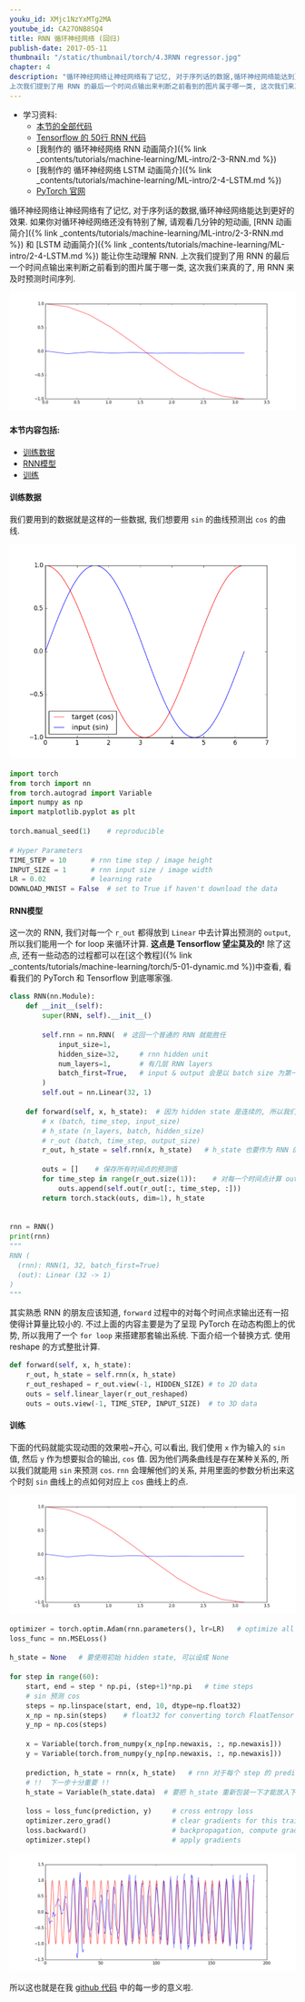 ```yaml
---
youku_id: XMjc1NzYxMTg2MA
youtube_id: CA27ONB8SQ4
title: RNN 循环神经网络 (回归)
publish-date: 2017-05-11
thumbnail: "/static/thumbnail/torch/4.3RNN regressor.jpg"
chapter: 4
description: "循环神经网络让神经网络有了记忆, 对于序列话的数据,循环神经网络能达到更好的效果.
上次我们提到了用 RNN 的最后一个时间点输出来判断之前看到的图片属于哪一类, 这次我们来真的了, 用 RNN 来及时预测 sin 和 cos 的时间序列."
---
```


* 学习资料:
  * [本节的全部代码](https://github.com/MorvanZhou/PyTorch-Tutorial/blob/master/tutorial-contents/403_RNN_regressor.py)
  * [Tensorflow 的 50行 RNN 代码](https://github.com/MorvanZhou/Tensorflow-Tutorial/blob/master/tutorial-contents/403_RNN_regression.py)
  * [我制作的 循环神经网络 RNN 动画简介]({% link _contents/tutorials/machine-learning/ML-intro/2-3-RNN.md %})
  * [我制作的 循环神经网络 LSTM 动画简介]({% link _contents/tutorials/machine-learning/ML-intro/2-4-LSTM.md %})
  * [PyTorch 官网](http://pytorch.org/)

循环神经网络让神经网络有了记忆, 对于序列话的数据,循环神经网络能达到更好的效果. 如果你对循环神经网络还没有特别了解, 请观看几分钟的短动画,
[RNN 动画简介]({% link _contents/tutorials/machine-learning/ML-intro/2-3-RNN.md %}) 和
[LSTM 动画简介]({% link _contents/tutorials/machine-learning/ML-intro/2-4-LSTM.md %}) 能让你生动理解 RNN.
上次我们提到了用 RNN 的最后一个时间点输出来判断之前看到的图片属于哪一类, 这次我们来真的了, 用 RNN 来及时预测时间序列.

<img class="course-image" src="/static/results/torch/4-3-1.gif">


#### 本节内容包括:

* [训练数据](#data)
* [RNN模型](#RNN)
* [训练](#train)



<h4 class="tut-h4-pad" id="data">训练数据</h4>

我们要用到的数据就是这样的一些数据, 我们想要用 `sin` 的曲线预测出 `cos` 的曲线.

<img class="course-image" src="/static/results/torch/4-3-2.png">

```python
import torch
from torch import nn
from torch.autograd import Variable
import numpy as np
import matplotlib.pyplot as plt

torch.manual_seed(1)    # reproducible

# Hyper Parameters
TIME_STEP = 10      # rnn time step / image height
INPUT_SIZE = 1      # rnn input size / image width
LR = 0.02           # learning rate
DOWNLOAD_MNIST = False  # set to True if haven't download the data
```



<h4 class="tut-h4-pad" id="RNN">RNN模型</h4>

这一次的 RNN, 我们对每一个 `r_out` 都得放到 `Linear` 中去计算出预测的 `output`, 所以我们能用一个 for loop 来循环计算.
**这点是 Tensorflow 望尘莫及的!** 除了这点, 还有一些动态的过程都可以在[这个教程]({% link _contents/tutorials/machine-learning/torch/5-01-dynamic.md %})中查看, 看看我们的 PyTorch 和 Tensorflow 到底哪家强.

```python
class RNN(nn.Module):
    def __init__(self):
        super(RNN, self).__init__()

        self.rnn = nn.RNN(  # 这回一个普通的 RNN 就能胜任
            input_size=1,
            hidden_size=32,     # rnn hidden unit
            num_layers=1,       # 有几层 RNN layers
            batch_first=True,   # input & output 会是以 batch size 为第一维度的特征集 e.g. (batch, time_step, input_size)
        )
        self.out = nn.Linear(32, 1)

    def forward(self, x, h_state):  # 因为 hidden state 是连续的, 所以我们要一直传递这一个 state
        # x (batch, time_step, input_size)
        # h_state (n_layers, batch, hidden_size)
        # r_out (batch, time_step, output_size)
        r_out, h_state = self.rnn(x, h_state)   # h_state 也要作为 RNN 的一个输入

        outs = []    # 保存所有时间点的预测值
        for time_step in range(r_out.size(1)):    # 对每一个时间点计算 output
            outs.append(self.out(r_out[:, time_step, :]))
        return torch.stack(outs, dim=1), h_state


rnn = RNN()
print(rnn)
"""
RNN (
  (rnn): RNN(1, 32, batch_first=True)
  (out): Linear (32 -> 1)
)
"""
```

其实熟悉 RNN 的朋友应该知道, `forward` 过程中的对每个时间点求输出还有一招使得计算量比较小的.
不过上面的内容主要是为了呈现 PyTorch 在动态构图上的优势,
所以我用了一个 `for loop` 来搭建那套输出系统. 下面介绍一个替换方式. 使用 reshape 的方式整批计算.

```python
def forward(self, x, h_state):
    r_out, h_state = self.rnn(x, h_state)
    r_out_reshaped = r_out.view(-1, HIDDEN_SIZE) # to 2D data
    outs = self.linear_layer(r_out_reshaped)
    outs = outs.view(-1, TIME_STEP, INPUT_SIZE)  # to 3D data
```

<h4 class="tut-h4-pad" id="train">训练</h4>

下面的代码就能实现动图的效果啦~开心, 可以看出, 我们使用 `x` 作为输入的 `sin` 值,
然后 `y` 作为想要拟合的输出, `cos` 值. 因为他们两条曲线是存在某种关系的, 所以我们就能用
`sin` 来预测 `cos`. `rnn` 会理解他们的关系, 并用里面的参数分析出来这个时刻 `sin` 曲线上的点如何对应上
`cos` 曲线上的点.

<img class="course-image" src="/static/results/torch/4-3-1.gif">


```python
optimizer = torch.optim.Adam(rnn.parameters(), lr=LR)   # optimize all rnn parameters
loss_func = nn.MSELoss()

h_state = None   # 要使用初始 hidden state, 可以设成 None

for step in range(60):
    start, end = step * np.pi, (step+1)*np.pi   # time steps
    # sin 预测 cos
    steps = np.linspace(start, end, 10, dtype=np.float32)
    x_np = np.sin(steps)    # float32 for converting torch FloatTensor
    y_np = np.cos(steps)

    x = Variable(torch.from_numpy(x_np[np.newaxis, :, np.newaxis]))    # shape (batch, time_step, input_size)
    y = Variable(torch.from_numpy(y_np[np.newaxis, :, np.newaxis]))

    prediction, h_state = rnn(x, h_state)   # rnn 对于每个 step 的 prediction, 还有最后一个 step 的 h_state
    # !!  下一步十分重要 !!
    h_state = Variable(h_state.data)  # 要把 h_state 重新包装一下才能放入下一个 iteration, 不然会报错

    loss = loss_func(prediction, y)     # cross entropy loss
    optimizer.zero_grad()               # clear gradients for this training step
    loss.backward()                     # backpropagation, compute gradients
    optimizer.step()                    # apply gradients
```

<img class="course-image" src="/static/results/torch/4-3-3.png">


所以这也就是在我 [github 代码](https://github.com/MorvanZhou/PyTorch-Tutorial/blob/master/tutorial-contents/403_RNN_regressor.py) 中的每一步的意义啦.


